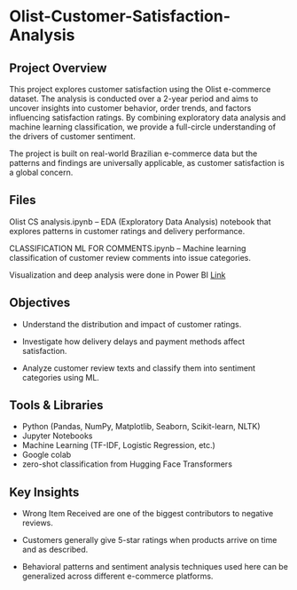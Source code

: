 # Olist-Customer-Satisfaction-Analysis

## Project Overview
This project explores customer satisfaction using the Olist e-commerce dataset. The analysis is conducted over a 2-year period and aims to uncover insights into customer behavior, order trends, and factors influencing satisfaction ratings. By combining exploratory data analysis and machine learning classification, we provide a full-circle understanding of the drivers of customer sentiment.

The project is built on real-world Brazilian e-commerce data but the patterns and findings are universally applicable, as customer satisfaction is a global concern.

## Files
Olist CS analysis.ipynb – EDA (Exploratory Data Analysis) notebook that explores patterns in customer ratings and delivery performance.

CLASSIFICATION ML FOR COMMENTS.ipynb – Machine learning classification of customer review comments into issue categories.

Visualization and deep analysis were done in Power BI [Link](https://drive.google.com/file/d/1eDVbDtsrMcx0evTLduDNOVbBaIVwlWFH/view?usp=sharing)

## Objectives
- Understand the distribution and impact of customer ratings.

- Investigate how delivery delays and payment methods affect satisfaction.

- Analyze customer review texts and classify them into sentiment categories using ML.



## Tools & Libraries
- Python (Pandas, NumPy, Matplotlib, Seaborn, Scikit-learn, NLTK)
- Jupyter Notebooks
- Machine Learning (TF-IDF, Logistic Regression, etc.)
- Google colab
- zero-shot classification from Hugging Face Transformers

## Key Insights
- Wrong Item Received are one of the biggest contributors to negative reviews.

- Customers generally give 5-star ratings when products arrive on time and as described.

- Behavioral patterns and sentiment analysis techniques used here can be generalized across different e-commerce platforms.
